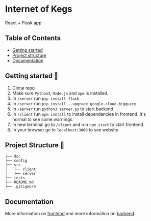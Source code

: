 # Internet of Kegs
React + Flask app

## Table of Contents

- [Getting started](#getting-started)
- [Project structure](#project-structure)
- [Documentation](#documentation)

## Getting started 🚀
1. Clone repo
2. Make sure `Python3`, `Node.js` and `npm` is installed.
3. In `/server` run `pip install flask`
4. In `/server` run `pip install --upgrade google-cloud-bigquery`
5. In `/server` run `python3 server.py` to start backend.
6. In `/client` run `npm install` to install dependencies in frontend. It's normal to see some warnings.
7. In new terminal go to `/client` and run `npm start` to start frontend.
8. In your browser go to `localhost:3000` to see website.

## Project Structure 📁
```
├── doc
├── config
├── src
│   └── client
│   └── server
├── tests
├── README.md
├── .gitignore
```

## Documentation
More information on [frontend](/doc/frontend.md)
and more information on [backend](/doc/backend.md).